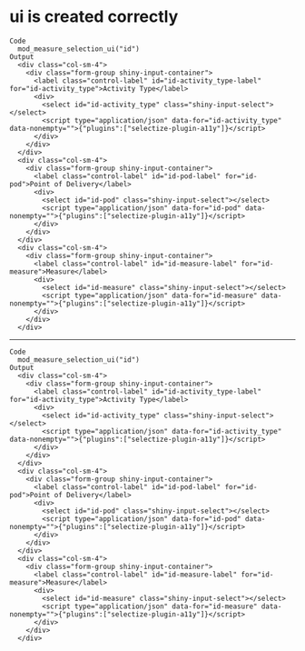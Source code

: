 # ui is created correctly

    Code
      mod_measure_selection_ui("id")
    Output
      <div class="col-sm-4">
        <div class="form-group shiny-input-container">
          <label class="control-label" id="id-activity_type-label" for="id-activity_type">Activity Type</label>
          <div>
            <select id="id-activity_type" class="shiny-input-select"></select>
            <script type="application/json" data-for="id-activity_type" data-nonempty="">{"plugins":["selectize-plugin-a11y"]}</script>
          </div>
        </div>
      </div>
      <div class="col-sm-4">
        <div class="form-group shiny-input-container">
          <label class="control-label" id="id-pod-label" for="id-pod">Point of Delivery</label>
          <div>
            <select id="id-pod" class="shiny-input-select"></select>
            <script type="application/json" data-for="id-pod" data-nonempty="">{"plugins":["selectize-plugin-a11y"]}</script>
          </div>
        </div>
      </div>
      <div class="col-sm-4">
        <div class="form-group shiny-input-container">
          <label class="control-label" id="id-measure-label" for="id-measure">Measure</label>
          <div>
            <select id="id-measure" class="shiny-input-select"></select>
            <script type="application/json" data-for="id-measure" data-nonempty="">{"plugins":["selectize-plugin-a11y"]}</script>
          </div>
        </div>
      </div>

---

    Code
      mod_measure_selection_ui("id")
    Output
      <div class="col-sm-4">
        <div class="form-group shiny-input-container">
          <label class="control-label" id="id-activity_type-label" for="id-activity_type">Activity Type</label>
          <div>
            <select id="id-activity_type" class="shiny-input-select"></select>
            <script type="application/json" data-for="id-activity_type" data-nonempty="">{"plugins":["selectize-plugin-a11y"]}</script>
          </div>
        </div>
      </div>
      <div class="col-sm-4">
        <div class="form-group shiny-input-container">
          <label class="control-label" id="id-pod-label" for="id-pod">Point of Delivery</label>
          <div>
            <select id="id-pod" class="shiny-input-select"></select>
            <script type="application/json" data-for="id-pod" data-nonempty="">{"plugins":["selectize-plugin-a11y"]}</script>
          </div>
        </div>
      </div>
      <div class="col-sm-4">
        <div class="form-group shiny-input-container">
          <label class="control-label" id="id-measure-label" for="id-measure">Measure</label>
          <div>
            <select id="id-measure" class="shiny-input-select"></select>
            <script type="application/json" data-for="id-measure" data-nonempty="">{"plugins":["selectize-plugin-a11y"]}</script>
          </div>
        </div>
      </div>

